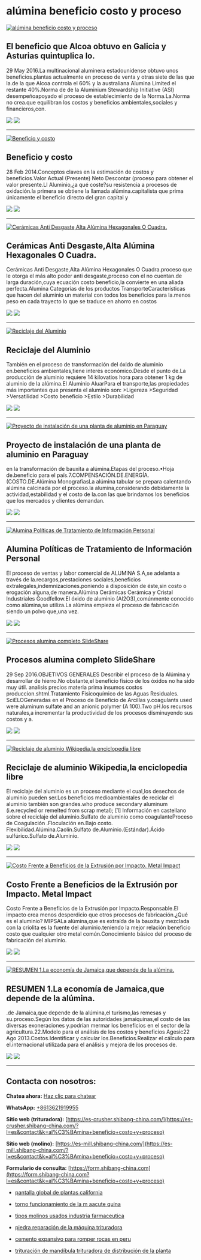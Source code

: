 # alúmina beneficio costo y proceso

<a href="https://swt.shibang-china.com/?l=es&img&k=al%C3%BAmina+beneficio+costo+y+proceso" target="_blank">![alúmina beneficio costo y proceso](http://static.shibang-china.com/all-800x300/1307.jpg)</a>

## El beneficio que Alcoa obtuvo en Galicia y Asturias quintuplica lo.
29 May 2016.La multinacional aluminera estadounidense obtuvo unos beneficios.plantas actualmente en proceso de venta y otras siete de las que la.de la que Alcoa controla el 60% y la australiana Alumina Limited el restante 40%.Norma de de la Aluminium Stewardship Initiative (ASI) desempeñoapoyado el proceso de establecimiento de la Norma.La.Norma no crea.que equilibran los costos y beneficios ambientales,sociales y financieros,con.


<a href="https://whatsapp.shibangsoft.com/WhatsApp.php" target="_blank" title="WhatsApp">![](http://static.shibang-china.com/icon/whatsapp.png)</a> <a href="https://swt.shibang-china.com/?l=es&icon&k=al%C3%BAmina+beneficio+costo+y+proceso" target="_blank">![](http://static.shibang-china.com/icon/chat-es.png)</a>

---

<a href="https://swt.shibang-china.com/?l=es&img&k=al%C3%BAmina+beneficio+costo+y+proceso" target="_blank">![Beneficio y costo](http://static.shibang-china.com/all-800x300/1430.jpg)</a>

## Beneficio y costo
28 Feb 2014.Conceptos claves en la estimación de costos y beneficios.Valor Actual (Presente) Neto Descontar (proceso para obtener el valor presente.LI Aluminio,¿a qué coste?su resistencia a procesos de oxidación.la primera se obtiene la llamada alúmina.capitalista que prima únicamente el beneficio directo del gran capital y


<a href="https://whatsapp.shibangsoft.com/WhatsApp.php" target="_blank" title="WhatsApp">![](http://static.shibang-china.com/icon/whatsapp.png)</a> <a href="https://swt.shibang-china.com/?l=es&icon&k=al%C3%BAmina+beneficio+costo+y+proceso" target="_blank">![](http://static.shibang-china.com/icon/chat-es.png)</a>

---

<a href="https://swt.shibang-china.com/?l=es&img&k=al%C3%BAmina+beneficio+costo+y+proceso" target="_blank">![Cerámicas Anti Desgaste,Alta Alúmina Hexagonales O Cuadra.](http://static.shibang-china.com/all-800x300/1529.jpg)</a>

## Cerámicas Anti Desgaste,Alta Alúmina Hexagonales O Cuadra.
Cerámicas Anti Desgaste,Alta Alúmina Hexagonales O Cuadra.proceso que le otorga el más alto poder anti desgaste,proceso con el no cuentan.de larga duración,cuya ecuación costo beneficio,la convierte en una aliada perfecta.Alumina Categorías de los productos TransporteCaracterísticas que hacen del aluminio un material con todos los beneficios para la.menos peso en cada trayecto lo que se traduce en ahorro en costos


<a href="https://whatsapp.shibangsoft.com/WhatsApp.php" target="_blank" title="WhatsApp">![](http://static.shibang-china.com/icon/whatsapp.png)</a> <a href="https://swt.shibang-china.com/?l=es&icon&k=al%C3%BAmina+beneficio+costo+y+proceso" target="_blank">![](http://static.shibang-china.com/icon/chat-es.png)</a>

---

<a href="https://swt.shibang-china.com/?l=es&img&k=al%C3%BAmina+beneficio+costo+y+proceso" target="_blank">![Reciclaje del Aluminio](http://static.shibang-china.com/all-800x300/473.jpg)</a>

## Reciclaje del Aluminio
También en el proceso de transformación del óxido de aluminio en.beneficios ambientales,tiene interés económico.Desde el punto de.La producción de aluminio requiere 14 kilovatios hora para obtener 1 kg de aluminio de la alúmina.El Aluminio AluarPara el transporte,las propiedades más importantes que presenta el aluminio son: &gt;Ligereza &gt;Seguridad &gt;Versatilidad &gt;Costo beneficio &gt;Estilo &gt;Durabilidad


<a href="https://whatsapp.shibangsoft.com/WhatsApp.php" target="_blank" title="WhatsApp">![](http://static.shibang-china.com/icon/whatsapp.png)</a> <a href="https://swt.shibang-china.com/?l=es&icon&k=al%C3%BAmina+beneficio+costo+y+proceso" target="_blank">![](http://static.shibang-china.com/icon/chat-es.png)</a>

---

<a href="https://swt.shibang-china.com/?l=es&img&k=al%C3%BAmina+beneficio+costo+y+proceso" target="_blank">![Proyecto de instalación de una planta de aluminio en Paraguay](http://static.shibang-china.com/all-800x300/1151.jpg)</a>

## Proyecto de instalación de una planta de aluminio en Paraguay
en la transformación de bauxita a alúmina.Etapas del proceso.•Hoja de.beneficio para el país.7.COMPENSACIÓN.DE.ENERGÍA.(COSTO.DE.Alúmina MonografiasLa alúmina tabular se prepara calentando alúmina calcinada por el proceso.la alumina,considerando debidamente la actividad,estabilidad y el costo de la.con las que brindamos los beneficios que los mercados y clientes demandan.


<a href="https://whatsapp.shibangsoft.com/WhatsApp.php" target="_blank" title="WhatsApp">![](http://static.shibang-china.com/icon/whatsapp.png)</a> <a href="https://swt.shibang-china.com/?l=es&icon&k=al%C3%BAmina+beneficio+costo+y+proceso" target="_blank">![](http://static.shibang-china.com/icon/chat-es.png)</a>

---

<a href="https://swt.shibang-china.com/?l=es&img&k=al%C3%BAmina+beneficio+costo+y+proceso" target="_blank">![Alumina Políticas de Tratamiento de Información Personal](http://static.shibang-china.com/all-800x300/589.jpg)</a>

## Alumina Políticas de Tratamiento de Información Personal
El proceso de ventas y labor comercial de ALUMINA S.A,se adelanta a través de la.recargos,prestaciones sociales,beneficios extralegales,indemnizaciones.poniendo a disposición de éste,sin costo o erogación alguna,de manera.Alúmina Cerámicas Cerámica y Cristal Industriales Goodfellow.El óxido de aluminio (Al2O3),comúnmente conocido como alúmina,se utiliza.La alúmina empieza el proceso de fabricación siendo un polvo que,una vez.


<a href="https://whatsapp.shibangsoft.com/WhatsApp.php" target="_blank" title="WhatsApp">![](http://static.shibang-china.com/icon/whatsapp.png)</a> <a href="https://swt.shibang-china.com/?l=es&icon&k=al%C3%BAmina+beneficio+costo+y+proceso" target="_blank">![](http://static.shibang-china.com/icon/chat-es.png)</a>

---

<a href="https://swt.shibang-china.com/?l=es&img&k=al%C3%BAmina+beneficio+costo+y+proceso" target="_blank">![Procesos alumina completo SlideShare](http://static.shibang-china.com/all-800x300/87.jpg)</a>

## Procesos alumina completo SlideShare
29 Sep 2016.OBJETIVOS GENERALES Describir el proceso de la Alúmina y desarrollar de hierro.No obstante,el beneficio físico de los óxidos no ha sido muy útil. analisis precios materia prima insumos costos produccion.shtml.Tratamiento Fisicoquímico de las Aguas Residuales. SciELOGeneradas en el Proceso de Beneficio de Arcillas y.coagulants used were aluminum sulfate and an anionic polymer (A 100).Two pH.los recursos naturales,a incrementar la productividad de los procesos disminuyendo sus costos y a.


<a href="https://whatsapp.shibangsoft.com/WhatsApp.php" target="_blank" title="WhatsApp">![](http://static.shibang-china.com/icon/whatsapp.png)</a> <a href="https://swt.shibang-china.com/?l=es&icon&k=al%C3%BAmina+beneficio+costo+y+proceso" target="_blank">![](http://static.shibang-china.com/icon/chat-es.png)</a>

---

<a href="https://swt.shibang-china.com/?l=es&img&k=al%C3%BAmina+beneficio+costo+y+proceso" target="_blank">![Reciclaje de aluminio Wikipedia,la enciclopedia libre](http://static.shibang-china.com/all-800x300/673.jpg)</a>

## Reciclaje de aluminio Wikipedia,la enciclopedia libre
El reciclaje del aluminio es un proceso mediante el cual,los desechos de aluminio pueden ser.Los beneficios medioambientales de reciclar el aluminio también son grandes.who produce secondary aluminum (i.e.recycled or remelted from scrap metal); [1] Información en castellano sobre el reciclaje del aluminio.Sulfato de aluminio como coagulanteProceso de Coagulación .Floculación en.Bajo costo. Flexibilidad.Alúmina.Caolín.Sulfato de.Aluminio.(Estándar).Ácido sulfúrico.Sulfato de.Aluminio.


<a href="https://whatsapp.shibangsoft.com/WhatsApp.php" target="_blank" title="WhatsApp">![](http://static.shibang-china.com/icon/whatsapp.png)</a> <a href="https://swt.shibang-china.com/?l=es&icon&k=al%C3%BAmina+beneficio+costo+y+proceso" target="_blank">![](http://static.shibang-china.com/icon/chat-es.png)</a>

---

<a href="https://swt.shibang-china.com/?l=es&img&k=al%C3%BAmina+beneficio+costo+y+proceso" target="_blank">![Costo Frente a Beneficios de la Extrusión por Impacto. Metal Impact](http://static.shibang-china.com/all-800x300/1440.jpg)</a>

## Costo Frente a Beneficios de la Extrusión por Impacto. Metal Impact
Costo Frente a Beneficios de la Extrusión por Impacto.Responsable.El impacto crea menos desperdicio que otros procesos de fabricación.¿Qué es el aluminio? MIPSALa alúmina,que es extraída de la bauxita y mezclada con la criolita es la fuente del aluminio.teniendo la mejor relación beneficio costo que cualquier otro metal común.Conocimiento básico del proceso de fabricación del aluminio.


<a href="https://whatsapp.shibangsoft.com/WhatsApp.php" target="_blank" title="WhatsApp">![](http://static.shibang-china.com/icon/whatsapp.png)</a> <a href="https://swt.shibang-china.com/?l=es&icon&k=al%C3%BAmina+beneficio+costo+y+proceso" target="_blank">![](http://static.shibang-china.com/icon/chat-es.png)</a>

---

<a href="https://swt.shibang-china.com/?l=es&img&k=al%C3%BAmina+beneficio+costo+y+proceso" target="_blank">![RESUMEN 1.La economía de Jamaica,que depende de la alúmina.](http://static.shibang-china.com/all-800x300/1229.jpg)</a>

## RESUMEN 1.La economía de Jamaica,que depende de la alúmina.
.de Jamaica,que depende de la alúmina,el turismo,las remesas y su.proceso.Según los datos de las autoridades jamaiquinas,el costo de las diversas exoneraciones y.podrían mermar los beneficios en el sector de la agricultura.22.Modelo para el análisis de los costos y beneficios Agesic22 Ago 2013.Costos.Identificar y calcular los.Beneficios.Realizar el cálculo para el.internacional utilizada para el análisis y mejora de los procesos de.


<a href="https://whatsapp.shibangsoft.com/WhatsApp.php" target="_blank" title="WhatsApp">![](http://static.shibang-china.com/icon/whatsapp.png)</a> <a href="https://swt.shibang-china.com/?l=es&icon&k=al%C3%BAmina+beneficio+costo+y+proceso" target="_blank">![](http://static.shibang-china.com/icon/chat-es.png)</a>

---
## Contacta con nosotros:

**Chatea ahora:** [Haz clic para chatear](https://swt.shibang-china.com?l=es&contact&k=al%C3%BAmina+beneficio+costo+y+proceso)

**WhatsApp:**  [+8613621919955](https://whatsapp.shibangsoft.com/WhatsApp.php)

**Sitio web (trituradora):** [https://es-crusher.shibang-china.com/](https://es-crusher.shibang-china.com/?l=es&contact&k=al%C3%BAmina+beneficio+costo+y+proceso)

**Sitio web (molino):** [https://es-mill.shibang-china.com/](https://es-mill.shibang-china.com/?l=es&contact&k=al%C3%BAmina+beneficio+costo+y+proceso)

**Formulario de consulta:** [https://form.shibang-china.com](https://form.shibang-china.com?l=es&contact&k=al%C3%BAmina+beneficio+costo+y+proceso)

* [pantalla global de plantas california](../19/pantalla%20global%20de%20plantas%20california.md)

* [torno funcionamiento de la m aacute quina](../17/torno%20funcionamiento%20de%20la%20m%20aacute%20quina.md)

* [tipos molinos usados industria farmaceutica](../16/tipos%20molinos%20usados%20industria%20farmaceutica.md)

* [piedra reparación de la máquina trituradora](../19/piedra%20reparaci%C3%B3n%20de%20la%20m%C3%A1quina%20trituradora.md)

* [cemento expansivo para romper rocas en peru](../17/cemento%20expansivo%20para%20romper%20rocas%20en%20peru.md)

* [trituración de mandíbula trituradora de distribución de la planta](../16/trituraci%C3%B3n%20de%20mand%C3%ADbula%20trituradora%20de%20distribuci%C3%B3n%20de%20la%20planta.md)
